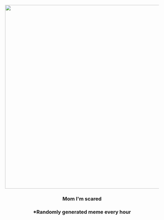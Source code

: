 <p align="center">
        <img src="https://i.redd.it/2tqhn65vvxk81.jpg" width="600" height="600">
        </p>
        <h3 align="center">Mom I'm scared</h3>
        <h3 align="center">*Randomly generated meme every hour</h3>
    